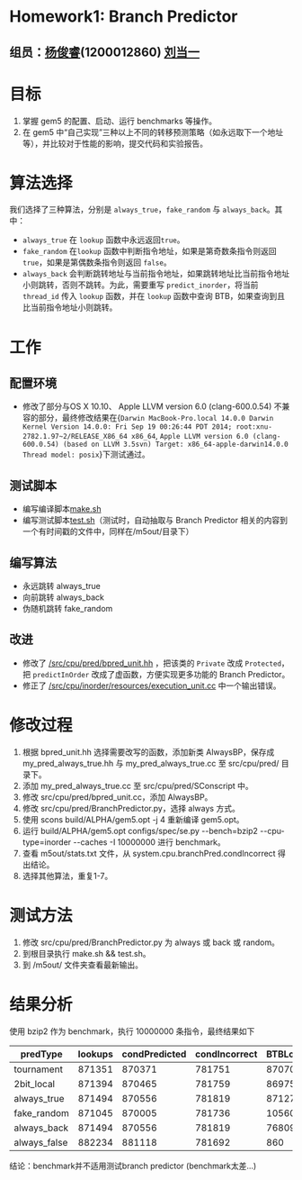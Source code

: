 Homework1: Branch Predictor
=============
组员：[杨俊睿](www.yangjunrui.com)(1200012860) [刘当一](https://github.com/liudangyi)
-------------
# 目标
1. 掌握 gem5 的配置、启动、运行 benchmarks 等操作。
2. 在 gem5 中“自己实现”三种以上不同的转移预测策略（如永远取下一个地址等），并比较对于性能的影响，提交代码和实验报告。

# 算法选择
我们选择了三种算法，分别是 `always_true`，`fake_random` 与 `always_back`。其中：

* `always_true` 在 `lookup` 函数中永远返回`true`。
* `fake_random` 在`lookup` 函数中判断指令地址，如果是第奇数条指令则返回 `true`，如果是第偶数条指令则返回 `false`。
* `always_back` 会判断跳转地址与当前指令地址，如果跳转地址比当前指令地址小则跳转，否则不跳转。为此，需要重写 `predict_inorder`，将当前 `thread_id` 传入 `lookup` 函数，并在 `lookup` 函数中查询 BTB，如果查询到且比当前指令地址小则跳转。

# 工作

## 配置环境
* 修改了部分与OS X 10.10、 Apple LLVM version 6.0 (clang-600.0.54) 不兼容的部分，最终修改结果在{`Darwin MacBook-Pro.local 14.0.0 Darwin Kernel Version 14.0.0: Fri Sep 19 00:26:44 PDT 2014; root:xnu-2782.1.97~2/RELEASE_X86_64 x86_64`, `Apple LLVM version 6.0 (clang-600.0.54) (based on LLVM 3.5svn) Target: x86_64-apple-darwin14.0.0 Thread model: posix`}下测试通过。

## 测试脚本
* 编写编译脚本[make.sh](https://github.com/valkjsaaa/gem5-mod-for-pku-class-04830140/blob/master/make.sh)
* 编写测试脚本[test.sh](https://github.com/valkjsaaa/gem5-mod-for-pku-class-04830140/blob/master/test.sh)（测试时，自动抽取与 Branch Predictor 相关的内容到一个有时间戳的文件中，同样在/m5out/目录下）

## 编写算法
* 永远跳转 always_true 
* 向前跳转 always_back
* 伪随机跳转 fake_random

## 改进
* 修改了 [/src/cpu/pred/bpred_unit.hh](https://github.com/valkjsaaa/gem5-mod-for-pku-class-04830140/blob/master/src/cpu/pred/bpred_unit.hh) ，把该类的 `Private` 改成 `Protected`， 把 `predictInOrder` 改成了虚函数，方便实现更多功能的 Branch Predictor。
* 修正了 [/src/cpu/inorder/resources/execution_unit.cc](https://github.com/valkjsaaa/gem5-mod-for-pku-class-04830140/blob/master/src/cpu/inorder/resources/execution_unit.cc) 中一个输出错误。

# 修改过程
1. 根据 bpred_unit.hh 选择需要改写的函数，添加新类 AlwaysBP，保存成 my_pred_always_true.hh 与 my_pred_always_true.cc 至 src/cpu/pred/ 目录下。
2. 添加 my_pred_always_true.cc 至 src/cpu/pred/SConscript 中。
3. 修改 src/cpu/pred/bpred_unit.cc，添加 AlwaysBP。
4. 修改 src/cpu/pred/BranchPredictor.py，选择 always 方式。
5. 使用 scons build/ALPHA/gem5.opt -j 4 重新编译 gem5.opt。
6. 运行 build/ALPHA/gem5.opt configs/spec/se.py --bench=bzip2 --cpu-type=inorder --caches -I 10000000 进行 benchmark。
7. 查看 m5out/stats.txt 文件，从 system.cpu.branchPred.condIncorrect 得出结论。
8. 选择其他算法，重复1-7。

# 测试方法
1. 修改 src/cpu/pred/BranchPredictor.py 为 always 或 back 或 random。
2. 到根目录执行 make.sh && test.sh。
3. 到 /m5out/ 文件夹查看最新输出。

# 结果分析
使用 bzip2 作为 benchmark，执行 10000000 条指令，最终结果如下

| predType     | lookups | condPredicted | condIncorrect | BTBLookups | BTBHits |
|--------------|---------|---------------|---------------|------------|---------|
| tournament   | 871351  | 870371        | 781751        | 870709     | 767260  |
| 2bit_local   | 871394  | 870465        | 781759        | 869758     | 767336  |
| always_true  | 871494  | 870556        | 781819        | 871279     | 767534  |
| fake_random  | 871045  | 870005        | 781736        | 105603     | 104471  |
| always_back  | 871494  | 870556        | 781819        | 768098     | 767534  |
| always_false | 882234  | 881118        | 781692        | 860        | 330     |  

结论：benchmark并不适用测试branch predictor (benchmark太差...)

